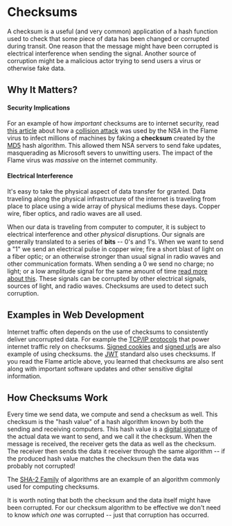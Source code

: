 # Checksums

A checksum is a useful (and very common) application of a hash function used to check that some piece of data has been changed or corrupted during transit. One reason that the message might have been corrupted is electrical interference when sending the signal. Another source of corruption might be a malicious actor trying to send users a virus or otherwise fake data.

## Why It Matters?

#### Security Implications

For an example of how *important* checksums are to internet security, read [this article](http://arstechnica.com/security/2012/06/flame-crypto-breakthrough/) about how a [collision attack]() was used by the NSA in the Flame virus to infect millions of machines by faking a __checksum__ created by the [MD5]() hash algorithm. This allowed them NSA servers to send fake updates, masquerading as Microsoft severs to unwitting users. The impact of the Flame virus was *massive* on the internet community.

#### Electrical Interference

It's easy to take the physical aspect of data transfer for granted. Data traveling along the physical infrastructure of the internet is traveling from place to place using a wide array of physical mediums these days. Copper wire, fiber optics, and radio waves are all used.

When our data is traveling from computer to computer, it is subject to electrical interference and other *physical* disruptions. Our signals are generally translated to a series of __bits__ -- 0's and 1's. When we want to send a "1" we send an electrical pulse in copper wire; fire a short blast of light on a fiber optic; or an otherwise stronger than usual signal in radio waves and other communication formats. When sending a 0 we send no charge; no light; or a low amplitude signal for the same amount of time [read more about this](). These signals can be corrupted by other electrical signals, sources of light, and radio waves. Checksums are used to detect such corruption.

## Examples in Web Development

Internet traffic often depends on the use of checksums to consistently deliver uncorrupted data. For example the [TCP/IP protocols](https://en.wikipedia.org/wiki/Transmission_Control_Protocol) that power internet traffic rely on checksums. [Signed cookies]() and [signed urls]() are also example of using checksums. the [JWT]() standard also uses checksums. If you read the Flame article above, you learned that checksums are also sent along with important software updates and other sensitive digital information.  

## How Checksums Work

Every time we send data, we compute and send a checksum as well. This checksum is the "hash value" of a hash algorithm known by both the sending and receiving computers. This hash value is a [digital signature](https://en.wikipedia.org/wiki/Digital_signature) of the actual data we want to send, and we call it the checksum. When the message is received, the receiver gets the data as well as the checksum. The receiver then sends the data it receiver through the same algorithm -- if the produced hash value matches the checksum then the data was probably not corrupted!

The [SHA-2 Family](https://en.wikipedia.org/wiki/SHA-2) of algorithms are an example of an algorithm commonly used for computing checksums.

It is worth noting that both the checksum and the data itself might have been corrupted. For our checksum algorithm to be effective we don't need to know *which one* was corrupted -- just that corruption has occurred.
